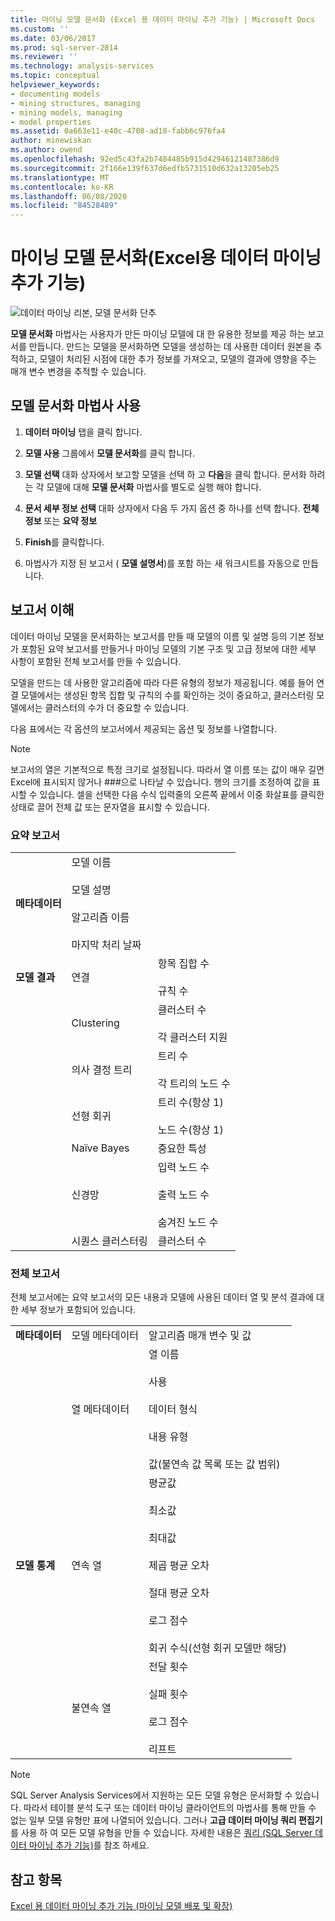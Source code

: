 ```yaml
---
title: 마이닝 모델 문서화 (Excel 용 데이터 마이닝 추가 기능) | Microsoft Docs
ms.custom: ''
ms.date: 03/06/2017
ms.prod: sql-server-2014
ms.reviewer: ''
ms.technology: analysis-services
ms.topic: conceptual
helpviewer_keywords:
- documenting models
- mining structures, managing
- mining models, managing
- model properties
ms.assetid: 0a663e11-e40c-4708-ad18-fabb6c976fa4
author: minewiskan
ms.author: owend
ms.openlocfilehash: 92ed5c43fa2b7484485b915d42946121487386d9
ms.sourcegitcommit: 2f166e139f637d6edfb5731510d632a13205eb25
ms.translationtype: MT
ms.contentlocale: ko-KR
ms.lasthandoff: 06/08/2020
ms.locfileid: "84528489"
---
```

# <a name="documenting-mining-models-data-mining-add-ins-for-excel"></a>마이닝 모델 문서화(Excel용 데이터 마이닝 추가 기능)
  ![데이터 마이닝 리본, 모델 문서화 단추](media/dmc-docmodel.gif "데이터 마이닝 리본, 모델 문서화 단추")  
  
 **모델 문서화** 마법사는 사용자가 만든 마이닝 모델에 대 한 유용한 정보를 제공 하는 보고서를 만듭니다. 만드는 모델을 문서화하면 모델을 생성하는 데 사용한 데이터 원본을 추적하고, 모델이 처리된 시점에 대한 추가 정보를 가져오고, 모델의 결과에 영향을 주는 매개 변수 변경을 추적할 수 있습니다.  
  
## <a name="using-the-document-model-wizard"></a>모델 문서화 마법사 사용  
  
1.  **데이터 마이닝** 탭을 클릭 합니다.  
  
2.  **모델 사용** 그룹에서 **모델 문서화**를 클릭 합니다.  
  
3.  **모델 선택** 대화 상자에서 보고할 모델을 선택 하 고 **다음**을 클릭 합니다. 문서화 하려는 각 모델에 대해 **모델 문서화** 마법사를 별도로 실행 해야 합니다.  
  
4.  **문서 세부 정보 선택** 대화 상자에서 다음 두 가지 옵션 중 하나를 선택 합니다. **전체 정보** 또는 **요약 정보**  
  
5.  **Finish**를 클릭합니다.  
  
6.  마법사가 지정 된 보고서 ( **모델 설명서**)를 포함 하는 새 워크시트를 자동으로 만듭니다.  
  
## <a name="understanding-the-report"></a>보고서 이해  
 데이터 마이닝 모델을 문서화하는 보고서를 만들 때 모델의 이름 및 설명 등의 기본 정보가 포함된 요약 보고서를 만들거나 마이닝 모델의 기본 구조 및 고급 정보에 대한 세부 사항이 포함된 전체 보고서를 만들 수 있습니다.  
  
 모델을 만드는 데 사용한 알고리즘에 따라 다른 유형의 정보가 제공됩니다. 예를 들어 연결 모델에서는 생성된 항목 집합 및 규칙의 수를 확인하는 것이 중요하고, 클러스터링 모델에서는 클러스터의 수가 더 중요할 수 있습니다.  
  
 다음 표에서는 각 옵션의 보고서에서 제공되는 옵션 및 정보를 나열합니다.  
  
> [!NOTE]  
>  보고서의 열은 기본적으로 특정 크기로 설정됩니다. 따라서 열 이름 또는 값이 매우 길면 Excel에 표시되지 않거나 ###으로 나타날 수 있습니다. 행의 크기를 조정하여 값을 표시할 수 있습니다. 셀을 선택한 다음 수식 입력줄의 오른쪽 끝에서 이중 화살표를 클릭한 상태로 끌어 전체 값 또는 문자열을 표시할 수 있습니다.  
  
### <a name="summary-report"></a>요약 보고서  
  
||||  
|-|-|-|  
|**메타데이터**|모델 이름<br /><br /> 모델 설명<br /><br /> 알고리즘 이름<br /><br /> 마지막 처리 날짜||  
|**모델 결과**|연결|항목 집합 수<br /><br /> 규칙 수|  
||Clustering|클러스터 수<br /><br /> 각 클러스터 지원|  
||의사 결정 트리|트리 수<br /><br /> 각 트리의 노드 수|  
||선형 회귀|트리 수(항상 1)<br /><br /> 노드 수(항상 1)|  
||Naïve Bayes|중요한 특성|  
||신경망|입력 노드 수<br /><br /> 출력 노드 수<br /><br /> 숨겨진 노드 수|  
||시퀀스 클러스터링|클러스터 수|  
  
### <a name="complete-report"></a>전체 보고서  
 전체 보고서에는 요약 보고서의 모든 내용과 모델에 사용된 데이터 열 및 분석 결과에 대한 세부 정보가 포함되어 있습니다.  
  
||||  
|-|-|-|  
|**메타데이터**|모델 메타데이터|알고리즘 매개 변수 및 값|  
||열 메타데이터|열 이름<br /><br /> 사용<br /><br /> 데이터 형식<br /><br /> 내용 유형<br /><br /> 값(불연속 값 목록 또는 값 범위)|  
|**모델 통계**|연속 열|평균값<br /><br /> 최소값<br /><br /> 최대값<br /><br /> 제곱 평균 오차<br /><br /> 절대 평균 오차<br /><br /> 로그 점수<br /><br /> 회귀 수식(선형 회귀 모델만 해당)|  
||불연속 열|전달 횟수<br /><br /> 실패 횟수<br /><br /> 로그 점수<br /><br /> 리프트|  
  
> [!NOTE]  
>  SQL Server Analysis Services에서 지원하는 모든 모델 유형은 문서화할 수 있습니다. 따라서 테이블 분석 도구 또는 데이터 마이닝 클라이언트의 마법사를 통해 만들 수 없는 일부 모델 유형만 표에 나열되어 있습니다. 그러나 **고급 데이터 마이닝 쿼리 편집기**를 사용 하 여 모든 모델 유형을 만들 수 있습니다. 자세한 내용은 [쿼리 &#40;SQL Server 데이터 마이닝 추가 기능&#41;](query-sql-server-data-mining-add-ins.md)를 참조 하세요.  
  
## <a name="see-also"></a>참고 항목  
 [Excel 용 데이터 마이닝 추가 기능 &#40;마이닝 모델 배포 및 확장&#41;](deploying-and-scaling-mining-models-data-mining-add-ins-for-excel.md)  
  
  
